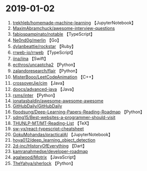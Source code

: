 # 2019-01-02

1. [trekhleb/homemade-machine-learning](https://github.com/trekhleb/homemade-machine-learning) 【JupyterNotebook】
2. [MaximAbramchuck/awesome-interview-questions](https://github.com/MaximAbramchuck/awesome-interview-questions) 
3. [fabiospampinato/notable](https://github.com/fabiospampinato/notable) 【TypeScript】
4. [Ne0nd0g/merlin](https://github.com/Ne0nd0g/merlin) 【Go】
5. [dylanbeattie/rockstar](https://github.com/dylanbeattie/rockstar) 【Ruby】
6. [rrweb-io/rrweb](https://github.com/rrweb-io/rrweb) 【TypeScript】
7. [iina/iina](https://github.com/iina/iina) 【Swift】
8. [ecthros/uncaptcha2](https://github.com/ecthros/uncaptcha2) 【Python】
9. [zalandoresearch/flair](https://github.com/zalandoresearch/flair) 【Python】
10. [MisterBooo/LeetCodeAnimation](https://github.com/MisterBooo/LeetCodeAnimation) 【C++】
11. [crossoverJie/cim](https://github.com/crossoverJie/cim) 【Java】
12. [doocs/advanced-java](https://github.com/doocs/advanced-java) 【Java】
13. [rsms/inter](https://github.com/rsms/inter) 【Python】
14. [jonatasbaldin/awesome-awesome-awesome](https://github.com/jonatasbaldin/awesome-awesome-awesome) 
15. [GitHubDaily/GitHubDaily](https://github.com/GitHubDaily/GitHubDaily) 
16. [floodsung/Deep-Learning-Papers-Reading-Roadmap](https://github.com/floodsung/Deep-Learning-Papers-Reading-Roadmap) 【Python】
17. [sdmg15/Best-websites-a-programmer-should-visit](https://github.com/sdmg15/Best-websites-a-programmer-should-visit) 
18. [THUNLP-MT/MT-Reading-List](https://github.com/THUNLP-MT/MT-Reading-List) 【TeX】
19. [sw-yx/react-typescript-cheatsheet](https://github.com/sw-yx/react-typescript-cheatsheet) 
20. [GokuMohandas/practicalAI](https://github.com/GokuMohandas/practicalAI) 【JupyterNotebook】
21. [hoya012/deep_learning_object_detection](https://github.com/hoya012/deep_learning_object_detection) 
22. [2d-inc/HistoryOfEverything](https://github.com/2d-inc/HistoryOfEverything) 【Dart】
23. [kamranahmedse/developer-roadmap](https://github.com/kamranahmedse/developer-roadmap) 
24. [agalwood/Motrix](https://github.com/agalwood/Motrix) 【JavaScript】
25. [TheYahya/sherlock](https://github.com/TheYahya/sherlock) 【Python】
